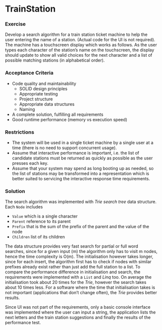 # TrainStation
### Exercise
Develop a search algorithm for a train station ticket machine to help the user entering the name of a station. (Actual code for the UI is not required).
The machine has a touchscreen display which works as follows. As the user types each character of the station’s name on the touchscreen, the display should update to show all valid choices for the next character and a list of possible matching stations (in alphabetical order).

### Acceptance Criteria
* Code quality and maintainability
  * SOLID design principles
  * Appropriate testing
  * Project structure
  * Appropriate data structures
  * Naming
* A complete solution, fulfilling all requirements
* Good runtime performance (memory vs execution speed)

### Restrictions
* The system will be used in a single ticket machine by a single user at a time (there is no need to support concurrent usage).
* Assume that interactive performance is important, i.e. the list of candidate stations must be returned as quickly as possible as the user presses each key.
* Assume that your system may spend as long booting up as needed, so the list of stations may be transformed into a representation which is better suited to servicing the interactive response time requirements.

### Solution
The search algorithm was implemented with *Trie search tree* data structure.  Each `Node` includes  
* `Value` which is a single character
* `Parent` reference to its parent
* `Prefix` that is the sum of the prefix of the parent and the value of the node
* `Children` list of its children

The data structure provides very fast search for partial or full word searches, since for a given input (m) the algorithm only has to visit m nodes, hence the time complexity is O(m).
The initialisation however takes longer, since for each insert, the algorithm first has to check if nodes with similar prefixes already exist rather than just add the full station to a list. 
To compare the performance difference in initialisation and search, the requirements were implemented with a `List` and *Linq* too.
On average the initialisation took about 20 times for the *Trie*, however the search takes about 10 times less. For a software where the time that initialisation takes is not important (applications that don’t change often), the *Trie* provides better results.

Since UI was not part of the requirements, only a basic console interface was implemented where the user can input a string, the application lists the next letters and the train station suggestions and finally the results of the performance test.
